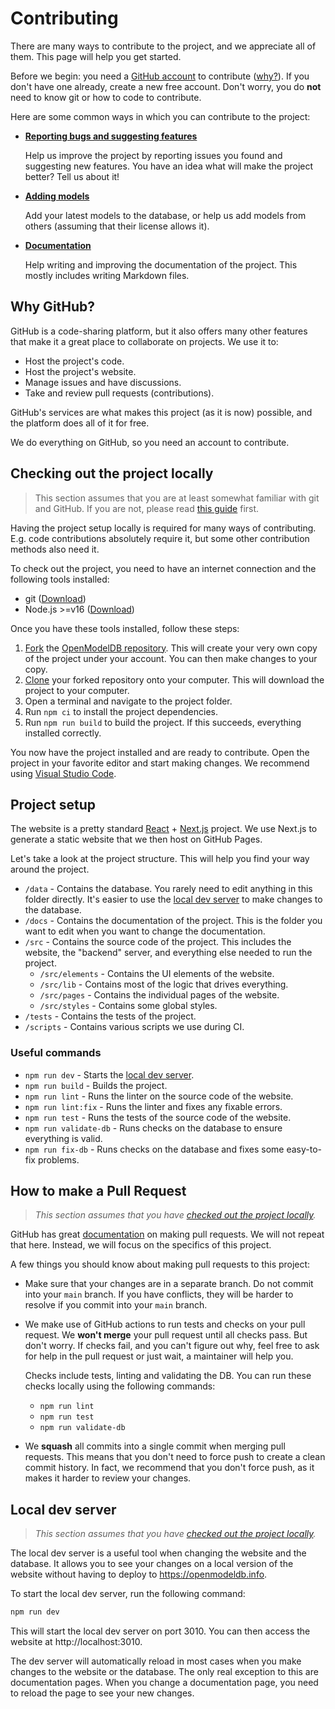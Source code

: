 # Contributing

There are many ways to contribute to the project, and we appreciate all of them.
This page will help you get started.

Before we begin: you need a [GitHub account](https://github.com) to contribute ([why?](#why-github)). If you don't have one already, create a new free account. Don't worry, you do **not** need to know git or how to code to contribute.

Here are some common ways in which you can contribute to the project:

-   [**Reporting bugs and suggesting features**](https://github.com/OpenModelDB/open-model-database/issues)

    Help us improve the project by reporting issues you found and suggesting new features. You have an idea what will make the project better? Tell us about it!

-   [**Adding models**](./models.md)

    Add your latest models to the database, or help us add models from others (assuming that their license allows it).

-   [**Documentation**](./documentation.md)

    Help writing and improving the documentation of the project. This mostly includes writing Markdown files.

## Why GitHub?

GitHub is a code-sharing platform, but it also offers many other features that make it a great place to collaborate on projects. We use it to:

-   Host the project's code.
-   Host the project's website.
-   Manage issues and have discussions.
-   Take and review pull requests (contributions).

GitHub's services are what makes this project (as it is now) possible, and the platform does all of it for free.

We do everything on GitHub, so you need an account to contribute.

## Checking out the project locally

> This section assumes that you are at least somewhat familiar with git and GitHub. If you are not, please read [this guide](https://guides.github.com/activities/hello-world/) first.

Having the project setup locally is required for many ways of contributing. E.g. code contributions absolutely require it, but some other contribution methods also need it.

To check out the project, you need to have an internet connection and the following tools installed:

-   git ([Download](https://git-scm.com/downloads))
-   Node.js >=v16 ([Download](https://nodejs.org/en/download/))

Once you have these tools installed, follow these steps:

1. [Fork](https://docs.github.com/en/get-started/quickstart/fork-a-repo#forking-a-repository) the [OpenModelDB repository](https://github.com/OpenModelDB/open-model-database). This will create your very own copy of the project under your account. You can then make changes to your copy.
2. [Clone](https://docs.github.com/en/get-started/quickstart/fork-a-repo#cloning-your-forked-repository) your forked repository onto your computer. This will download the project to your computer.
3. Open a terminal and navigate to the project folder.
4. Run `npm ci` to install the project dependencies.
5. Run `npm run build` to build the project. If this succeeds, everything installed correctly.

You now have the project installed and are ready to contribute. Open the project in your favorite editor and start making changes. We recommend using [Visual Studio Code](https://code.visualstudio.com/).

## Project setup

The website is a pretty standard [React](https://react.dev/) + [Next.js](https://nextjs.org/) project. We use Next.js to generate a static website that we then host on GitHub Pages.

Let's take a look at the project structure. This will help you find your way around the project.

-   `/data` - Contains the database. You rarely need to edit anything in this folder directly. It's easier to use the [local dev server](#local-dev-server) to make changes to the database.
-   `/docs` - Contains the documentation of the project. This is the folder you want to edit when you want to change the documentation.
-   `/src` - Contains the source code of the project. This includes the website, the "backend" server, and everything else needed to run the project.
    -   `/src/elements` - Contains the UI elements of the website.
    -   `/src/lib` - Contains most of the logic that drives everything.
    -   `/src/pages` - Contains the individual pages of the website.
    -   `/src/styles` - Contains some global styles.
-   `/tests` - Contains the tests of the project.
-   `/scripts` - Contains various scripts we use during CI.

### Useful commands

-   `npm run dev` - Starts the [local dev server](#local-dev-server).
-   `npm run build` - Builds the project.
-   `npm run lint` - Runs the linter on the source code of the website.
-   `npm run lint:fix` - Runs the linter and fixes any fixable errors.
-   `npm run test` - Runs the tests of the source code of the website.
-   `npm run validate-db` - Runs checks on the database to ensure everything is valid.
-   `npm run fix-db` - Runs checks on the database and fixes some easy-to-fix problems.

## How to make a Pull Request

> _This section assumes that you have [checked out the project locally](#checking-out-the-project-locally)._

GitHub has great [documentation](https://docs.github.com/en/get-started/quickstart/contributing-to-projectss) on making pull requests. We will not repeat that here. Instead, we will focus on the specifics of this project.

A few things you should know about making pull requests to this project:

-   Make sure that your changes are in a separate branch. Do not commit into your `main` branch. If you have conflicts, they will be harder to resolve if you commit into your `main` branch.
-   We make use of GitHub actions to run tests and checks on your pull request. We **won't merge** your pull request until all checks pass. But don't worry. If checks fail, and you can't figure out why, feel free to ask for help in the pull request or just wait, a maintainer will help you.

    Checks include tests, linting and validating the DB. You can run these checks locally using the following commands:

    -   `npm run lint`
    -   `npm run test`
    -   `npm run validate-db`

-   We **squash** all commits into a single commit when merging pull requests. This means that you don't need to force push to create a clean commit history. In fact, we recommend that you don't force push, as it makes it harder to review your changes.

## Local dev server

> _This section assumes that you have [checked out the project locally](#checking-out-the-project-locally)._

The local dev server is a useful tool when changing the website and the database. It allows you to see your changes on a local version of the website without having to deploy to https://openmodeldb.info.

To start the local dev server, run the following command:

```bash
npm run dev
```

This will start the local dev server on port 3010. You can then access the website at http://localhost:3010.

The dev server will automatically reload in most cases when you make changes to the website or the database. The only real exception to this are documentation pages. When you change a documentation page, you need to reload the page to see your new changes.
